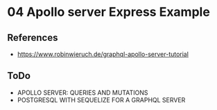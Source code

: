# 04 Apollo server Express Example

## References

- https://www.robinwieruch.de/graphql-apollo-server-tutorial

## ToDo

- APOLLO SERVER: QUERIES AND MUTATIONS
- POSTGRESQL WITH SEQUELIZE FOR A GRAPHQL SERVER
